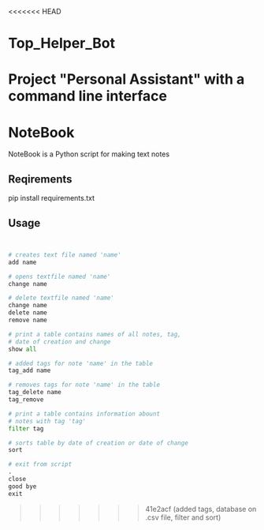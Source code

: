 <<<<<<< HEAD
# Top_Helper_Bot
Project "Personal Assistant" with a command line interface
=======
# NoteBook

NoteBook is a Python script for making text notes 
## Reqirements

pip install requirements.txt

## Usage

```python


# creates text file named 'name'
add name

# opens textfile named 'name'
change name

# delete textfile named 'name'
change name
delete name
remove name

# print a table contains names of all notes, tag,
# date of creation and change
show all

# added tags for note 'name' in the table
tag_add name

# removes tags for note 'name' in the table
tag_delete name
tag_remove

# print a table contains information abount 
# notes with tag 'tag'
filter tag

# sorts table by date of creation or date of change
sort

# exit from script
. 
close
good bye
exit

```

>>>>>>> 41e2acf (added tags, database on .csv file, filter and sort)
